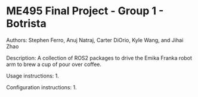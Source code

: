 # ME495 Final Project - Group 1 - Botrista

Authors: Stephen Ferro, Anuj Natraj, Carter DiOrio, Kyle Wang, and Jihai Zhao

Description: A collection of ROS2 packages to drive the Emika Franka robot arm to brew a cup of pour over coffee. 

Usage instructions:
1. 

Configuration instructions:
1. 